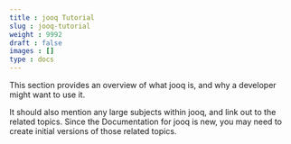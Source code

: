 ```yaml
---
title : jooq Tutorial
slug : jooq-tutorial
weight : 9992
draft : false
images : []
type : docs
---
```


This section provides an overview of what jooq is, and why a developer might want to use it.

It should also mention any large subjects within jooq, and link out to the related topics.  Since the Documentation for jooq is new, you may need to create initial versions of those related topics.

